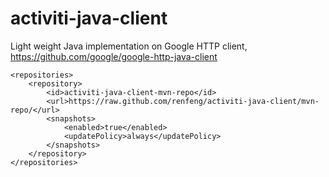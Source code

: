 # activiti-java-client
Light weight Java implementation on Google HTTP client, https://github.com/google/google-http-java-client

```
<repositories>
    <repository>
        <id>activiti-java-client-mvn-repo</id>
        <url>https://raw.github.com/renfeng/activiti-java-client/mvn-repo/</url>
        <snapshots>
            <enabled>true</enabled>
            <updatePolicy>always</updatePolicy>
        </snapshots>
    </repository>
</repositories>
```